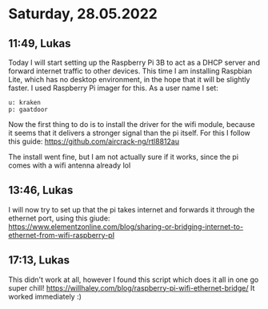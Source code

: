 # Saturday, 28.05.2022

## 11:49, Lukas

Today I will start setting up the Raspberry Pi 3B to act as a DHCP server and forward internet traffic to other devices. This time I am installing Raspbian Lite, which has no desktop environment, in the hope that it will be slightly faster. I used Raspberry Pi imager for this. As a user name I set:

```
u: kraken
p: gaatdoor
```

Now the first thing to do is to install the driver for the wifi module, because it seems that it delivers a stronger signal than the pi itself. For this I follow this guide: https://github.com/aircrack-ng/rtl8812au

The install went fine, but I am not actually sure if it works, since the pi comes with a wifi antenna already lol

## 13:46, Lukas

I will now try to set up that the pi takes internet and forwards it through the ethernet port, using this giude: https://www.elementzonline.com/blog/sharing-or-bridging-internet-to-ethernet-from-wifi-raspberry-pI

## 17:13, Lukas

This didn't work at all, however I found this script which does it all in one go super chill! https://willhaley.com/blog/raspberry-pi-wifi-ethernet-bridge/ It worked immediately :)


